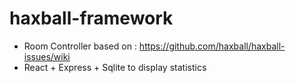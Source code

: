 # haxball-framework
- Room Controller based on : https://github.com/haxball/haxball-issues/wiki
- React + Express + Sqlite to display statistics

